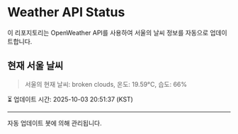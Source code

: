 
# Weather API Status

이 리포지토리는 OpenWeather API를 사용하여 서울의 날씨 정보를 자동으로 업데이트합니다.

## 현재 서울 날씨
> 서울의 현재 날씨: broken clouds, 온도: 19.59°C, 습도: 66%

⏳ 업데이트 시간: 2025-10-03 20:51:37 (KST)

---
자동 업데이트 봇에 의해 관리됩니다.
